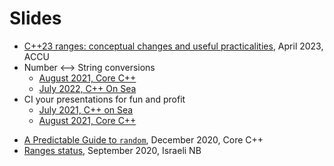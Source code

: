 # Slides

<div class="r-stack">

<div class="fragment fade-out" data-fragment-index="0">

- [C++23 ranges: conceptual changes and useful practicalities](ranges_23/ranges.md), April 2023, ACCU
- Number ⟷ String conversions
  - [August 2021, Core C++](number-string-core-cpp/number_string.md)
  - [July 2022, C++ On Sea](number-string-cpp-on-sea/number_string.md)
- CI your presentations for fun and profit
  - [July 2021, C++ on Sea](presentation-ci-cpp-on-sea/presentation_ci.md)
  - [August 2021, Core C++](presentation-ci-core-cpp/presentation_ci.md)

</div>

<div class="fragment" data-fragment-index="0" style="height: 100%;">

- [A Predictable Guide to `random`](predictable-guide-to-random/random.md), December 2020, Core C++
- [Ranges status](ranges-status/ranges.md), September 2020, Israeli NB

</div>

</div>
